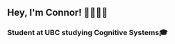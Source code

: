 ## Hey, I'm Connor! 👋👨🏻‍💻
<!--
[![Personal Banner](https://github.com/user-attachments/assets/b3219d16-7a5c-4030-afb4-96477ed3d7a5)](https://www.linkedin.com/in/conryoung)
-->
<!--
<h3 align="center">
-->
<h3>
 <b>Student at UBC studying Cognitive Systems🎓</b>
</h3>

<!--
- 👨‍💻 You can find all my projects at [https://www.youngconnor.com](https://youngconnor.com)
-->
<!--
### Feel free to connect with me:

[![LinkedIn](https://skillicons.dev/icons?i=linkedin)](https://www.linkedin.com/in/conryoung)
-->


<!-- ### Languages and Tools: -->
<!-- [![My Skills](https://skillicons.dev/icons?i=py,js,ts,react,c,java,html,css,django,git,nodejs,firebase,tailwind,docker&perline=7)](https://github.com/youngconnorr/) -->

<!--
[![GitHub Streak](https://streak-stats.demolab.com?user=youngconnorr)](https://www.linkedin.com/in/conryoung)

For the icons:

https://github.com/tandpfun/skill-icons?tab=readme-ov-file




- A stock analyzer using **Python**, **Pandas**, and the **Yahoo Finance API** 💰📈
- Focusing on the **Software Development Life Cycle** (SDLC)
  -  **GitHub Actions** 🚀 
  -  **PyTest** ✅ 
  -  **AWS** 📡
  -  **Docker** 🐋
-->
<!--
### Check out my recent projects:
- An [AI Travel Helper](https://github.com/youngconnorr/PathFinder/) generating itineraries for unsure travellers ✈️
  - **React** | **Django** | **PostgreSQL** | **OpenAI API** | **CSS**
- A [Gym Progress Tracker](https://github.com/youngconnorr/Liftify)) showing my recent shots 🏋️
  - **Java** | **JSON** | **JUnit** | **Java Swing**  
-->



<!--
**youngconnorr/youngconnorr** is a ✨ _special_ ✨ repository because its `README.md` (this file) appears on your GitHub profile.

Here are some ideas to get you started:

- 🔭 I’m currently working on ...
- 🌱 I’m currently learning ...
- 👯 I’m looking to collaborate on ...
- 🤔 I’m looking for help with ...
- 💬 Ask me about ...
- 📫 How to reach me: ...
- 😄 Pronouns: ...
- ⚡ Fun fact: ...
-->
